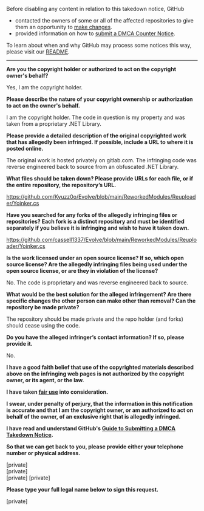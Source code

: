 Before disabling any content in relation to this takedown notice, GitHub
- contacted the owners of some or all of the affected repositories to give them an opportunity to [make changes](https://docs.github.com/en/github/site-policy/dmca-takedown-policy#a-how-does-this-actually-work).
- provided information on how to [submit a DMCA Counter Notice](https://docs.github.com/en/articles/guide-to-submitting-a-dmca-counter-notice).

To learn about when and why GitHub may process some notices this way, please visit our [README](https://github.com/github/dmca/blob/master/README.md).

---

**Are you the copyright holder or authorized to act on the copyright owner's behalf?**

Yes, I am the copyright holder.

**Please describe the nature of your copyright ownership or authorization to act on the owner's behalf.**

I am the copyright holder. The code in question is my property and was taken from a proprietary .NET Library.

**Please provide a detailed description of the original copyrighted work that has allegedly been infringed. If possible, include a URL to where it is posted online.**

The original work is hosted privately on gitlab.com. The infringing code was reverse engineered back to source from an obfuscated .NET Library.

**What files should be taken down? Please provide URLs for each file, or if the entire repository, the repository’s URL.**

https://github.com/Kyuzz0o/Evolve/blob/main/ReworkedModules/Reuploader/Yoinker.cs

**Have you searched for any forks of the allegedly infringing files or repositories? Each fork is a distinct repository and must be identified separately if you believe it is infringing and wish to have it taken down.**

https://github.com/cassell1337/Evolve/blob/main/ReworkedModules/Reuploader/Yoinker.cs

**Is the work licensed under an open source license? If so, which open source license? Are the allegedly infringing files being used under the open source license, or are they in violation of the license?**

No. The code is proprietary and was reverse engineered back to source.

**What would be the best solution for the alleged infringement? Are there specific changes the other person can make other than removal? Can the repository be made private?**

The repository should be made private and the repo holder (and forks) should cease using the code.

**Do you have the alleged infringer’s contact information? If so, please provide it.**

No.

**I have a good faith belief that use of the copyrighted materials described above on the infringing web pages is not authorized by the copyright owner, or its agent, or the law.**

**I have taken <a href="https://www.lumendatabase.org/topics/22">fair use</a> into consideration.**

**I swear, under penalty of perjury, that the information in this notification is accurate and that I am the copyright owner, or am authorized to act on behalf of the owner, of an exclusive right that is allegedly infringed.**

**I have read and understand GitHub's <a href="https://docs.github.com/articles/guide-to-submitting-a-dmca-takedown-notice/">Guide to Submitting a DMCA Takedown Notice</a>.**

**So that we can get back to you, please provide either your telephone number or physical address.**

[private]  
[private]  
[private]
[private]

**Please type your full legal name below to sign this request.**

[private]

